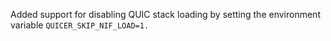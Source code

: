 Added support for disabling QUIC stack loading by setting the environment variable `QUICER_SKIP_NIF_LOAD=1.`
